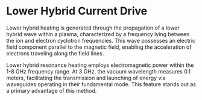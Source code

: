 # Lower Hybrid Current Drive
Lower hybrid heating is generated through the propagation of a lower hybrid wave within a plasma, characterized by a frequency lying between the ion and electron cyclotron frequencies. This wave possesses an electric field component parallel to the magnetic field, enabling the acceleration of electrons traveling along the field lines.

Lower hybrid resonance heating employs electromagnetic power within the 1-8 GHz frequency range. At 3 GHz, the vacuum wavelength measures 0.1 meters, facilitating the transmission and launching of energy via waveguides operating in their fundamental mode. This feature stands out as a primary advantage of this method.
